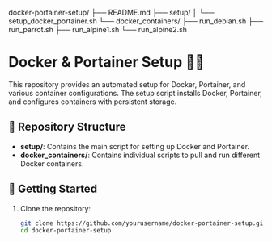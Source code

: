 docker-portainer-setup/
├── README.md
├── setup/
│   └── setup_docker_portainer.sh
└── docker_containers/
    ├── run_debian.sh
    ├── run_parrot.sh
    ├── run_alpine1.sh
    └── run_alpine2.sh

# Docker & Portainer Setup 🐳🚀

This repository provides an automated setup for Docker, Portainer, and various container configurations. The setup script installs Docker, Portainer, and configures containers with persistent storage.

## 📝 Repository Structure

- **setup/**: Contains the main script for setting up Docker and Portainer.
- **docker_containers/**: Contains individual scripts to pull and run different Docker containers.

## 🚀 Getting Started

1. Clone the repository:
   ```bash
   git clone https://github.com/yourusername/docker-portainer-setup.git
   cd docker-portainer-setup
